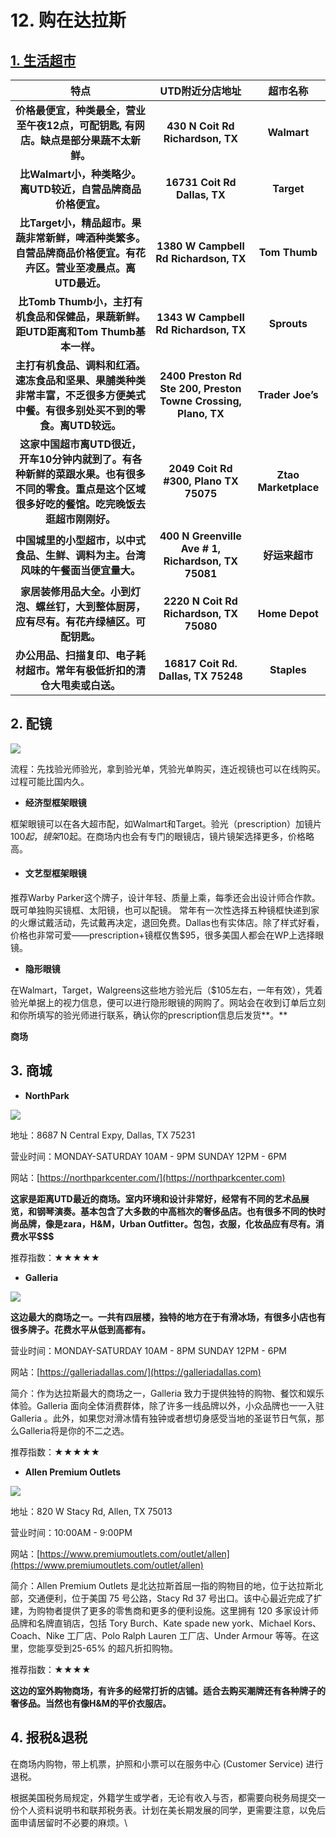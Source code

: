 # 12. 购在达拉斯

## [1. 生活超市](https://www.google.com/maps/search/supermarket/@32.9857616,-96.7588862,15z/data=!3m1!4b1!4m8!2m7!3m6!1ssupermarket!2sUniversity+of+Texas+at+Dallas,+800+W+Campbell+Rd,+Richardson,+TX+75080!3s0x864c21ff895e4aa5:0xd9098b32e9aa1331!4m2!1d-96.7500993!2d32.9857619)

|                                    **特点**                                    |                          **UTD附近分店地址**                         |       **超市名称**       |
| :--------------------------------------------------------------------------: | :------------------------------------------------------------: | :------------------: |
|                **价格最便宜，种类最全，营业至午夜12点，可配钥匙, 有网店。缺点是部分果蔬不太新鲜。**                |                **430 N Coit Rd Richardson, TX**                |      **Walmart**     |
|                     **比Walmart小，种类略少。离UTD较近，自营品牌商品价格便宜。**                    |                  **16731 Coit Rd Dallas, TX**                  |      **Target**      |
|        **比Target小，精品超市。果蔬非常新鲜，啤酒种类繁多。自营品牌商品价格便宜。有花卉区。营业至凌晨点。离UTD最近。**        |              **1380 W Campbell Rd Richardson, TX**             |     **Tom Thumb**    |
|            **比Tomb Thumb小，主打有机食品和保健品，果蔬新鲜。距UTD距离和Tom Thumb基本一样。**            |              **1343 W Campbell Rd Richardson, TX**             |      **Sprouts**     |
|       **主打有机食品、调料和红酒。速冻食品和坚果、果脯类种类非常丰富，不乏很多方便美式中餐。有很多别处买不到的零食。离UTD较远。**      | **2400 Preston Rd Ste 200, Preston Towne Crossing, Plano, TX** |   **Trader Joe’s**   |
| **这家中国超市离UTD很近，开车10分钟内就到了。有各种新鲜的菜跟水果。也有很多不同的零食。重点是这个区域很多好吃的餐馆。吃完晚饭去逛超市刚刚好。** |              **2049 Coit Rd #300, Plano TX 75075**             | **Ztao Marketplace** |
|                  **中国城里的小型超市，以中式食品、生鲜、调料为主。台湾风味的午餐面当便宜量大。**                  |       **400 N Greenville Ave # 1, Richardson, TX 75081**       |       **好运来超市**      |
|                **家居装修用品大全。小到灯泡、螺丝钉，大到整体厨房，应有尽有。有花卉绿植区。可配钥匙。**                |             **2220 N Coit Rd Richardson, TX 75080**            |    **Home Depot**    |
|                    **办公用品、扫描复印、电子耗材超市。常年有极低折扣的清仓大甩卖或白送。**                    |               **16817 Coit Rd. Dallas, TX 75248**              |      **Staples**     |

## 2. 配镜

![](../.gitbook/assets/4.jpg)

流程：先找验光师验光，拿到验光单，凭验光单购买，连近视镜也可以在线购买。过程可能比国内久。

* **经济型框架眼镜**

框架眼镜可以在各大超市配，如Walmart和Target。验光（prescription）加镜片$100起，镜架$10起。在商场内也会有专门的眼镜店，镜片镜架选择更多，价格略高。

* #### **文艺型框架眼镜**

推荐Warby Parker这个牌子，设计年轻、质量上乘，每季还会出设计师合作款。既可单独购买镜框、太阳镜，也可以配镜。 常年有一次性选择五种镜框快递到家的火爆试戴活动，先试戴再决定，退回免费。Dallas也有实体店。除了样式好看，价格也非常可爱——prescription+镜框仅售$95，很多美国人都会在WP上选择眼镜。

* **隐形眼镜**

在Walmart，Target，Walgreens这些地方验光后（$105左右，一年有效），凭着验光单据上的视力信息，便可以进行隐形眼镜的网购了。网站会在收到订单后立刻和你所填写的验光师进行联系，确认你的prescription信息后发货**。**

**商场**

## 3. 商城

* **NorthPark**

![](../.gitbook/assets/1.jpg)

地址：8687 N Central Expy, Dallas, TX 75231

营业时间：MONDAY-SATURDAY 10AM - 9PM     SUNDAY 12PM - 6PM

网站：[https://northparkcenter.com/](https://northparkcenter.com)

**这家是距离UTD最近的商场。室内环境和设计非常好，经常有不同的艺术品展览，和钢琴演奏。基本包含了大多数的中高档次的奢侈品店。也有很多不同的快时尚品牌，像是zara，H\&M，Urban Outfitter。包包，衣服，化妆品应有尽有。消费水平\$$$**

推荐指数：★★★★★



* **Galleria**

![](../.gitbook/assets/2.jpg)

**这边最大的商场之一。一共有四层楼，独特的地方在于有滑冰场，有很多小店也有很多牌子。花费水平从低到高都有。**

营业时间：MONDAY-SATURDAY 10AM - 8PM     SUNDAY 12PM - 6PM

网站：[https://galleriadallas.com/](https://galleriadallas.com)

简介：作为达拉斯最大的商场之一，Galleria 致力于提供独特的购物、餐饮和娱乐体验。Galleria 面向全体消费群体，除了许多一线品牌以外，小众品牌也一一入驻 Galleria 。此外，如果您对滑冰情有独钟或者想切身感受当地的圣诞节日气氛，那么Galleria将是你的不二之选。

推荐指数：★★★★★



* **Allen Premium Outlets**

![](../.gitbook/assets/3.jpg)

地址：820 W Stacy Rd, Allen, TX 75013

营业时间：10:00AM - 9:00PM

网站：[https://www.premiumoutlets.com/outlet/allen](https://www.premiumoutlets.com/outlet/allen)

简介：Allen Premium Outlets 是北达拉斯首屈一指的购物目的地，位于达拉斯北部，交通便利，位于美国 75 号公路，Stacy Rd 37 号出口。该中心最近完成了扩建，为购物者提供了更多的零售商和更多的便利设施。这里拥有 120 多家设计师品牌和名牌直销店，包括 Tory Burch、Kate spade new york、Michael Kors、Coach、Nike 工厂店、Polo Ralph Lauren 工厂店、Under Armour 等等。在这里，您能享受到25-65% 的超凡折扣购物。

推荐指数：★★★★

**这边的室外购物商场，有许多的经常打折的店铺。适合去购买潮牌还有各种牌子的奢侈品。当然也有像H\&M的平价衣服店。**

## **4. 报税&退税**

在商场内购物，带上机票，护照和小票可以在服务中心 (Customer Service) 进行退税。

根据美国税务局规定，外籍学生或学者，无论有收入与否，都需要向税务局提交一份个人资料说明书和联邦税务表。计划在美长期发展的同学，更需要注意，以免后面申请居留时不必要的麻烦。\
